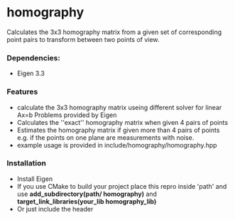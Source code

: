 # homography
Calculates the 3x3 homography matrix from a given set of corresponding point pairs to transform between two points of view.

### Dependencies:
* Eigen 3.3

### Features
* calculate the  3x3 homography matrix useing different solver for linear Ax=b Problems provided by Eigen
* Calculates the ''exact'' homography matrix  when given 4 pairs of points
* Estimates the homography matrix if given more than 4 pairs of points e.g. if the points on one plane are measurements with noise.
* example usage is provided in include/homography/homography.hpp

### Installation
* Install Eigen
* If you use CMake to build your project place this repro inside 'path' and use **add_subdirectory(path/
homography)** and **target_link_libraries(your_lib homography_lib)**
* Or just include the header
